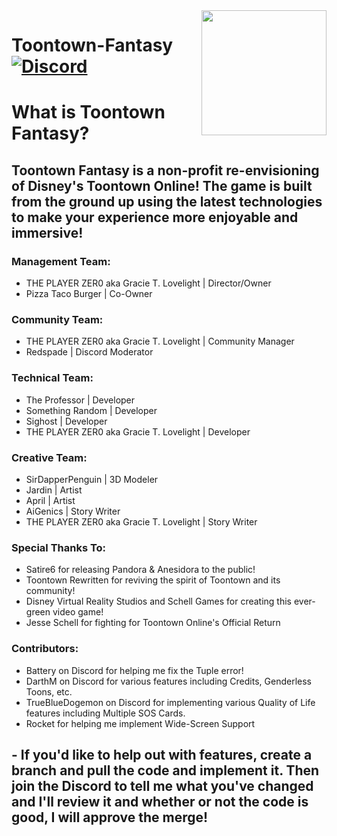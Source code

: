 <img src="https://github.com/PLAYER-ZER0-STUDIOS-Toontown-Fantasy/Toontown_Fantasy/blob/main/assets/images/github-logo/fantasy-logo.png" align="right" width="200" />

# Toontown-Fantasy [![Discord][discordImg]][discordLink]

# What is Toontown Fantasy?
 
## Toontown Fantasy is a non-profit re-envisioning of Disney's Toontown Online! The game is built from the ground up using the latest technologies to make your experience more enjoyable and immersive!

### Management Team:
+ THE PLAYER ZER0 aka Gracie T. Lovelight | Director/Owner
+ Pizza Taco Burger | Co-Owner

### Community Team:

+ THE PLAYER ZER0 aka Gracie T. Lovelight | Community Manager
+ Redspade | Discord Moderator

### Technical Team:
+ The Professor | Developer
+ Something Random | Developer
+ Sighost | Developer
+ THE PLAYER ZER0 aka Gracie T. Lovelight | Developer

### Creative Team:
+ SirDapperPenguin | 3D Modeler
+ Jardin | Artist
+ April | Artist
+ AiGenics | Story Writer
+ THE PLAYER ZER0 aka Gracie T. Lovelight | Story Writer

### Special Thanks To:
+ Satire6 for releasing Pandora & Anesidora to the public!
+ Toontown Rewritten for reviving the spirit of Toontown and its community!
+ Disney Virtual Reality Studios and Schell Games for creating this ever-green video game!
+ Jesse Schell for fighting for Toontown Online's Official Return

### Contributors:
+ Battery on Discord for helping me fix the Tuple error!
+ DarthM on Discord for various features including Credits, Genderless Toons, etc.
+ TrueBlueDogemon on Discord for implementing various Quality of Life features including Multiple SOS Cards.
+ Rocket for helping me implement Wide-Screen Support

## - If you'd like to help out with features, create a branch and pull the code and implement it. Then join the Discord to tell me what you've changed and I'll review it and whether or not the code is good, I will approve the merge!

[discordImg]: https://img.shields.io/badge/Discord-PLAYER%20ZER0%20STUDIOS-7289DA?logo=discord&logoWidth=18&colorB=7289DA&style=for-the-badge

[discordLink]: https://discord.com/invite/9fgW8jAaf6/
